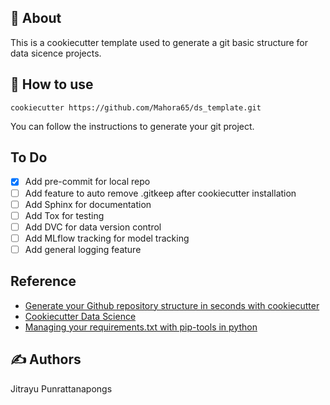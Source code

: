 ##  🧐 About
This is a cookiecutter template used to generate a git basic structure for data sicence projects. 

## 🔖  How to use 

```
cookiecutter https://github.com/Mahora65/ds_template.git
```

You can follow the instructions to generate your git project.

## To Do
- [X] Add pre-commit for local repo
- [ ] Add feature to auto remove .gitkeep after cookiecutter installation
- [ ] Add Sphinx for documentation
- [ ] Add Tox for testing
- [ ] Add DVC for data version control
- [ ] Add MLflow tracking for model tracking
- [ ] Add general logging feature

## Reference
- [Generate your Github repository structure in seconds with cookiecutter](https://medium.com/@kaislar17/genenate-your-github-repository-structure-in-seconds-with-cookiecutter-829a57b71f5e)
- [Cookiecutter Data Science](https://drivendata.github.io/cookiecutter-data-science/)
- [Managing your requirements.txt with pip-tools in python](https://suyojtamrakar.medium.com/managing-your-requirements-txt-with-pip-tools-in-python-8d07d9dfa464)


##  ✍️ Authors
Jitrayu Punrattanapongs
